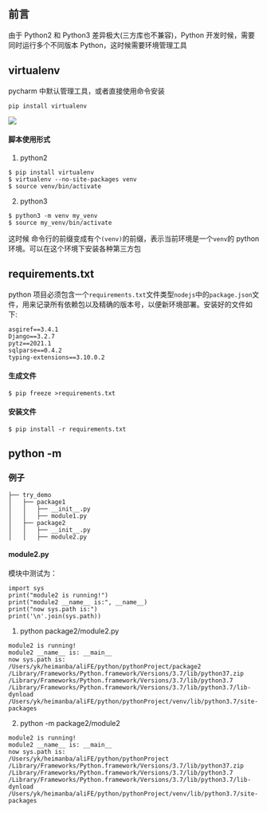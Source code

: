 ## 前言

由于 Python2 和 Python3 差异极大(三方库也不兼容)，Python 开发时候，需要同时运行多个不同版本 Python，这时候需要环境管理工具

## virtualenv

pycharm 中默认管理工具，或者直接使用命令安装

```
pip install virtualenv
```

![](https://img.alicdn.com/imgextra/i3/O1CN01xylwuz1oGjSMVkoNK_!!6000000005198-2-tps-1600-1244.png)

#### 脚本使用形式

1. python2

```
$ pip install virtualenv
$ virtualenv --no-site-packages venv
$ source venv/bin/activate
```

2. python3

```
$ python3 -m venv my_venv
$ source my_venv/bin/activate
```

这时候 命令行的前缀变成有个`(venv)`的前缀，表示当前环境是一个`venv`的 python 环境。可以在这个环境下安装各种第三方包

## requirements.txt

python 项目必须包含一个`requirements.txt`文件类型`nodejs`中的`package.json`文件，用来记录所有依赖包以及精确的版本号，以便新环境部署。安装好的文件如下:

```
asgiref==3.4.1
Django==3.2.7
pytz==2021.1
sqlparse==0.4.2
typing-extensions==3.10.0.2
```

#### 生成文件

```
$ pip freeze >requirements.txt
```

#### 安装文件

```
$ pip install -r requirements.txt
```

## python -m

### 例子

```
├── try_demo
│   ├── package1
│   │   ├── __init__.py
│   │   ├── module1.py
│   ├── package2
│   │   ├── __init__.py
│   │   ├── module2.py
```

#### module2.py

模块中测试为：

```
import sys
print("module2 is running!")
print("module2 __name__ is:", __name__)
print("now sys.path is:")
print('\n'.join(sys.path))
```

1.  python package2/module2.py

```
module2 is running!
module2 __name__ is: __main__
now sys.path is:
/Users/yk/heimanba/aliFE/python/pythonProject/package2
/Library/Frameworks/Python.framework/Versions/3.7/lib/python37.zip
/Library/Frameworks/Python.framework/Versions/3.7/lib/python3.7
/Library/Frameworks/Python.framework/Versions/3.7/lib/python3.7/lib-dynload
/Users/yk/heimanba/aliFE/python/pythonProject/venv/lib/python3.7/site-packages
```

2.  python -m package2/module2

```
module2 is running!
module2 __name__ is: __main__
now sys.path is:
/Users/yk/heimanba/aliFE/python/pythonProject
/Library/Frameworks/Python.framework/Versions/3.7/lib/python37.zip
/Library/Frameworks/Python.framework/Versions/3.7/lib/python3.7
/Library/Frameworks/Python.framework/Versions/3.7/lib/python3.7/lib-dynload
/Users/yk/heimanba/aliFE/python/pythonProject/venv/lib/python3.7/site-packages

```
